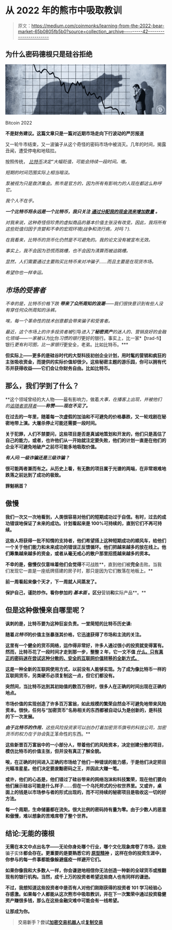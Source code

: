 # 从 2022 年的熊市中吸取教训

> 原文：<https://medium.com/coinmonks/learning-from-the-2022-bear-market-65b0805fb5b0?source=collection_archive---------42----------------------->

## 为什么密码德根只是硅谷拒绝

![](img/91573f97224f1bc245f9e817068261f9.png)

Bitcoin 2022

****不是财务建议。这篇文章只是一篇对近期市场走向下行波动的严厉报道****

又一轮牛市结束，又一波骗子从这个奇怪的密码市场中被消灭。几年的时间，揭露丑闻，遭受停电和地毯拉。

按照传统， [*比特币*](https://nakamotoinstitute.org/literature/bitcoin/)*决定“大幅贬值，*可能会持续一段时间。嗷。**

*短期的时间范围实际上相当暗淡。*

*泵被视为只是救济集会。熊市是官方的，因为所有有影响力的人现在都这么称呼它。*

*我个人不在乎。*

****一个比特币将永远是一个比特币*，我只关注** [**通过分配我的现金流来增加数量**](https://www.investopedia.com/terms/d/dollarcostaveraging.asp) **。***

*对我来说，这种奇怪但珍贵的虚拟商品的基本价值主张没有改变。因此，我将所有这些贬值归因于贪婪和不幸的宏观环境(战争和流行病，对吗？).*

*在我看来，比特币的货币化仍然是不可避免的。我的论文没有被宣布无效。*

*事实上，我不会因为恐慌而跳槽，也不会因为清算而被迫跳槽。*

*显然，人们需要通过主要购买比特币来对冲骗子……而且主要是在现货市场。*

*希望你也一样幸运。*

## *市场的受害者*

*不幸的是，比特币价格下跌 ***带来了众所周知的浪潮***——我们很快意识到有些人没有穿任何众所周知的泳裤。*

*唉，每一个革命性的技术创意都会带来骗子和受害者。*

*最近，这个市场上的许多投资者被*引导*进入了**秘密资产**的迷人的、营销良好的金融化领域——一家被认为*比你*习惯的银行*更好的银行。事实上，比一家*【trad-fi】银行*更有利可图，比一家银行*更安全，老弟。比如比特币。***

**但实际上——更多的是硅谷时代的大型科技初创企业计划，用时髦的营销和疯狂的主张吸收资金，而提供的实际价值却很少。这些秘密主题的游乐园，你可以拥有代币并获得收益——它们会让你财务自由。比如比特币。**

## **那么，我们学到了什么？**

**这个领域曾经的大人物——最有影响力，做着*大事，*在播客上出现，并被他们的[追随者崇拜者](https://cointelegraph.com/news/novogratz-says-luna-tattoo-is-a-constant-reminder-investing-requires-humility)——**称赞——现在不见了。****

**在过去的一年里，随着每一次虚假的加油和不可避免的价格暴跌，又一轮戏剧在秘密地带上演。大屠杀停止可能还需要一段时间。**

**关于犯罪，人们不禁要问，这些项目是否是真诚地策划和开发的，他们只是高估了自己的能力，或者，也许他们从一开始就注定要失败，他们的计划一直是在他们的企业不可避免地破产之前尽可能多地吸取价值。**

***有人问:一级诈骗还是三级诈骗？***

**很可能两者兼而有之。从历史上看，有无数的项目属于光谱的两端，在非常艰难地跌落之前达到了成功的极致。**

**罪魁祸首？**

## **傲慢**

**我们一次又一次地看到，人类很容易对他们的短期成功过于自信。有时，过去的成功错误地保证了未来的成功。计划看起来是 100%可持续的，直到它们不再可持续。**

**这些人将获得一批不知情的支持者，他们希望搭上这种短期成功的顺风车，给他们一个关于他们能力和未来成功的错误正反馈循环。他们把越来越多的放在线上。他们筹集越来越多的资金，或者从毫无戒心的散户那里招揽越来越多的资本。**

**不幸的是，**傲慢**仅仅意味着他们会觉得**不可战胜**，直到他们被**完全**击败。当我们发现它一直是一座纸牌搭建的房子时，那只是因为它们散落在地板上。**

**前一周看起来像个天才，下一周就人间蒸发了。**

**保护自己，谨防炒作。看你参加的 ***基本面*** 。区分**营销**和**实际产品**。**

## **但是这种傲慢来自哪里呢？**

**讽刺的是，比特币要为这种狂妄负责。一堂简短的比特币历史课:**

**随着*比特币*的价值主张暴涨其价格，它迅速获得了市场和主流的关注。**

**这里有一个健全的货币网络，[](https://nakamotoinstitute.org/mempool/its-not-about-the-technology-its-about-the-money/)**运作得非常好，许多人通过很小的投资就变得富有。然而，比特币花了一段时间才走到那一步，整整 2 年，它一文不值 [*什么*。只有真正的密码迷在尝试这种分散的、安全的互联网价值转移的全新方式。](https://en.wikipedia.org/wiki/History_of_bitcoin#Prices_and_value_history)****

**这是一种全新的互联网使用方式，以前没有人能够实现。为了成为像比特币一样的互联网货币，另类硬币必须复制这一点，但它们都没有。**

**突然间，当比特币达到其初始值的数百万倍时，很多人在正确的时间出现在正确的地点。**

**市场价值的实现创造了许多百万富翁，如此规模的繁荣自然会不可避免地带来风险资本。很快，任何与“加密货币”名称相关的东西都被自动认为是创新的，是科技的下一次发展。**

****由于比特币的作用**，这些风险投资家可以创办打着加密货币旗号的科技公司，加密货币的权力在于*协会*真正革命性的东西。**

**这些新晋百万富翁中的一小部分人，带着他们的风险资本，决定创建分散的项目，模仿比特币的价值主张，但并没有真正了解全貌。**

**唉，在正确的时间进入正确的市场给了他们一种错误的能力感，于是他们决定把目光瞄准星星。他们决定要废黜密码之王，并因此大赚一笔。**

**或许，他们的心态是，他们错过了硅谷带来的网络泡沫和科技繁荣，现在他们要向他们展示硅谷可能是什么样子……但在一个乌托邦式的分权世界里。又或许，桌面上的钱是以市场参与者的形式出现的，而不可持续的秘密项目是吸收这一切的好方法。**

**每一个周期，生命储蓄都在流失。很大比例的密码持有量为零。由于少数人的恶意和傲慢，难以想象的苦难席卷了整个世界。**

## **结论:无能的德根**

**无需在本文中点出名字——无论你身处哪个行业，哪个文化现象席卷了市场，这些**骗子实体**都会存在。更重要的是要熟悉它的 [**原型精神**](https://wilsonlee123.medium.com/charisma-peddlers-d96b32f262fe) ，这样在你的投资生涯中，你参与的每一件事都能像躲避瘟疫一样避开它们。**

**如果你像我和大多数人一样，你会谦逊地相信你无法创造一种新的全球货币或推翻现有的银行机构。当然，成千上万的投资者希望这些商人也有同样的谦逊。**

**不过，我想知道这些投资者中是否有人对他们刚刚获得的投资者 101 学习经验心存感激。如果每个人都能从这次熊市中吸取教训，并在下一次繁荣中通过投资稳健资产赚很多钱，那么在这些金融灾难中可能会有一线希望。**

**让那成为你。**

> **交易新手？尝试[加密交易机器人](/coinmonks/crypto-trading-bot-c2ffce8acb2a)或[复制交易](/coinmonks/top-10-crypto-copy-trading-platforms-for-beginners-d0c37c7d698c)**